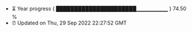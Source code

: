 - ⏳ Year progress { ██████████████████████▁▁▁▁▁▁▁▁ } 74.50 %
- ⏰ Updated on Thu, 29 Sep 2022 22:27:52 GMT


